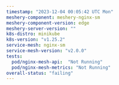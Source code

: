 ```yaml
---
timestamp: "2023-12-04 00:05:42 UTC Mon"
meshery-component: meshery-nginx-sm
meshery-component-version: edge
meshery-server-version: ""
k8s-distro: minikube
k8s-version: "v1.25.2"
service-mesh: nginx-sm
service-mesh-version: "v2.0.0"
tests:
  pod/nginx-mesh-api:  "Not Running"
  pod/nginx-mesh-metrics: "Not Running"
overall-status: "failing"
---
```

